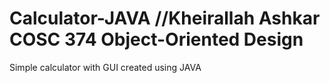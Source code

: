 # Calculator-JAVA //Kheirallah Ashkar COSC 374 Object-Oriented Design
Simple calculator with GUI created using JAVA

